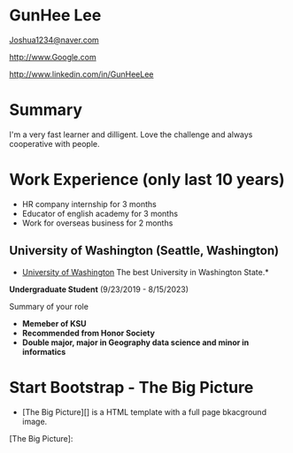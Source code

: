 # GunHee Lee

Joshua1234@naver.com

http://www.Google.com

http://www.linkedin.com/in/GunHeeLee

# Summary

 I'm a very fast learner and dilligent. Love the challenge and always cooperative with people.

# Work Experience (only last 10 years)

* HR company internship for 3 months
* Educator of english academy for 3 months
* Work for overseas business for 2 months

## University of Washington (Seattle, Washington)

* [University of Washington][] The best University in Washington State.*

**Undergraduate Student** (9/23/2019 - 8/15/2023)

Summary of your role

- **Memeber of KSU**
- **Recommended from Honor Society**
- **Double major, major in Geography data science and minor in informatics**

[University of Washington]: http://www.washington.edu

# Start Bootstrap - The Big Picture
* [The Big Picture][] is a HTML template with a full page bkacground image.

[The Big Picture]: 
